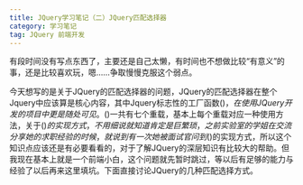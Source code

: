 ```yaml
---
title: JQuery学习笔记（二）JQuery匹配选择器
category: 学习笔记
tag: JQuery 前端开发
---
```


有段时间没有写点东西了，主要还是自己太懒，有时间也不想做比较“有意义”的事，还是比较喜欢玩，嗯……争取慢慢克服这个弱点。<!--more-->

今天想写的是关于JQuery的匹配选择器的问题，JQuery的匹配选择器在整个Jquery中应该算是核心内容，其中Jquery标志性的工厂函数$()，在使用JQuery开发的项目中更是随处可见。$()一共有七个重载，基本上每个重载对应一种使用方法，关于$()的实现方式，不用细说就知道肯定是巨繁琐，之前实验室的学姐在交流分享她的求职经验的时候，就说到有一次她被面试官问到$()的实现方式，所以这个知识点应该还是有必要看看的，对于了解JQuery的深层知识有比较大的帮助。但我现在基本上就是一个前端小白，这个问题就先暂时跳过，等以后有足够的能力与经验了以后再来这里填坑。下面直接讨论JQuery的几种匹配选择方式。